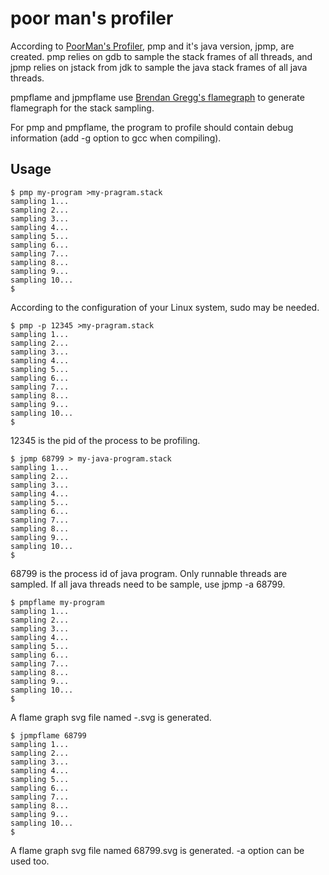 # poor man's profiler

According to [PoorMan's Profiler](http://poormansprofiler.org), pmp and it's
java version, jpmp, are created. pmp relies on gdb to sample the stack frames
of all threads, and jpmp relies on jstack from jdk to sample the java stack
frames of all java threads.

pmpflame and jpmpflame use [Brendan Gregg's flamegraph](https://github.com/brendangregg/FlameGraph)
to generate flamegraph for the stack sampling.

For pmp and pmpflame, the program to profile should contain debug information
(add -g option to gcc when compiling).

## Usage

```
$ pmp my-program >my-pragram.stack
sampling 1...
sampling 2...
sampling 3...
sampling 4...
sampling 5...
sampling 6...
sampling 7...
sampling 8...
sampling 9...
sampling 10...
$ 
```
According to the configuration of your Linux system, sudo may be needed.

```
$ pmp -p 12345 >my-pragram.stack
sampling 1...
sampling 2...
sampling 3...
sampling 4...
sampling 5...
sampling 6...
sampling 7...
sampling 8...
sampling 9...
sampling 10...
$ 
```
12345 is the pid of the process to be profiling.

```
$ jpmp 68799 > my-java-program.stack
sampling 1...
sampling 2...
sampling 3...
sampling 4...
sampling 5...
sampling 6...
sampling 7...
sampling 8...
sampling 9...
sampling 10...
$ 
```
68799 is the process id of java program. Only runnable threads are sampled. If all
java threads need to be sample, use jpmp -a 68799.

```
$ pmpflame my-program
sampling 1...
sampling 2...
sampling 3...
sampling 4...
sampling 5...
sampling 6...
sampling 7...
sampling 8...
sampling 9...
sampling 10...
$ 
```

A flame graph svg file named <my-program>-<pid>.svg is generated.


```
$ jpmpflame 68799
sampling 1...
sampling 2...
sampling 3...
sampling 4...
sampling 5...
sampling 6...
sampling 7...
sampling 8...
sampling 9...
sampling 10...
$ 
```
A flame graph svg file named 68799.svg is generated. -a option can be used too.


